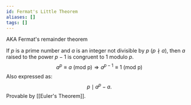 ```yaml
---
id: Fermat's Little Theorem
aliases: []
tags: []
---
```


AKA Fermat's remainder theorem

If $p$ is a prime number and $a$ is an integer not divisible by $p$ ($p\nmid a$), then $a$ raised to the power $p-1$ is congruent to $1$ modulo $p$.
$$a^p\equiv a \text{ (mod p)}\Rightarrow a^{p-1}\equiv1\text{ (mod p)}$$
Also expressed as:$$p\mid a^p-a.$$Provable by [[Euler's Theorem]].

